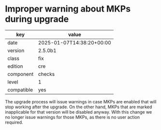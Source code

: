 [//]: # (werk v2)
# Improper warning about MKPs during upgrade

key        | value
---------- | ---
date       | 2025-01-07T14:38:20+00:00
version    | 2.5.0b1
class      | fix
edition    | cre
component  | checks
level      | 1
compatible | yes

The upgrade process will issue warnings in case MKPs are enabled that will stop working after the upgrade.
On the other hand, MKPs that are marked inapplicable for that version will be disabled anyway.
With this change we no longer issue warnings for those MKPs, as there is no user action required.
